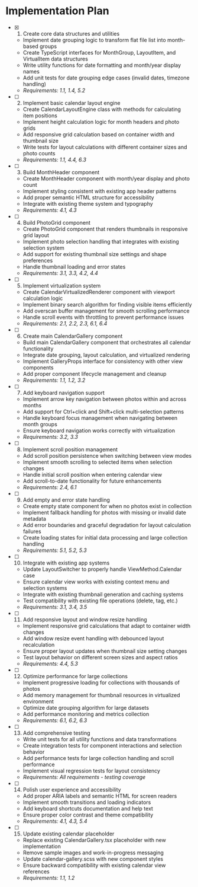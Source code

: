 # Implementation Plan

- [x] 1. Create core data structures and utilities
  - Implement date grouping logic to transform flat file list into month-based groups
  - Create TypeScript interfaces for MonthGroup, LayoutItem, and VirtualItem data structures
  - Write utility functions for date formatting and month/year display names
  - Add unit tests for date grouping edge cases (invalid dates, timezone handling)
  - _Requirements: 1.1, 1.4, 5.2_

- [ ] 2. Implement basic calendar layout engine
  - Create CalendarLayoutEngine class with methods for calculating item positions
  - Implement height calculation logic for month headers and photo grids
  - Add responsive grid calculation based on container width and thumbnail size
  - Write tests for layout calculations with different container sizes and photo counts
  - _Requirements: 1.1, 4.4, 6.3_

- [ ] 3. Build MonthHeader component
  - Create MonthHeader component with month/year display and photo count
  - Implement styling consistent with existing app header patterns
  - Add proper semantic HTML structure for accessibility
  - Integrate with existing theme system and typography
  - _Requirements: 4.1, 4.3_

- [ ] 4. Build PhotoGrid component
  - Create PhotoGrid component that renders thumbnails in responsive grid layout
  - Implement photo selection handling that integrates with existing selection system
  - Add support for existing thumbnail size settings and shape preferences
  - Handle thumbnail loading and error states
  - _Requirements: 3.1, 3.3, 4.2, 4.4_

- [ ] 5. Implement virtualization system
  - Create CalendarVirtualizedRenderer component with viewport calculation logic
  - Implement binary search algorithm for finding visible items efficiently
  - Add overscan buffer management for smooth scrolling performance
  - Handle scroll events with throttling to prevent performance issues
  - _Requirements: 2.1, 2.2, 2.3, 6.1, 6.4_

- [ ] 6. Create main CalendarGallery component
  - Build main CalendarGallery component that orchestrates all calendar functionality
  - Integrate date grouping, layout calculation, and virtualized rendering
  - Implement GalleryProps interface for consistency with other view components
  - Add proper component lifecycle management and cleanup
  - _Requirements: 1.1, 1.2, 3.2_

- [ ] 7. Add keyboard navigation support
  - Implement arrow key navigation between photos within and across months
  - Add support for Ctrl+click and Shift+click multi-selection patterns
  - Handle keyboard focus management when navigating between month groups
  - Ensure keyboard navigation works correctly with virtualization
  - _Requirements: 3.2, 3.3_

- [ ] 8. Implement scroll position management
  - Add scroll position persistence when switching between view modes
  - Implement smooth scrolling to selected items when selection changes
  - Handle initial scroll position when entering calendar view
  - Add scroll-to-date functionality for future enhancements
  - _Requirements: 2.4, 6.1_

- [ ] 9. Add empty and error state handling
  - Create empty state component for when no photos exist in collection
  - Implement fallback handling for photos with missing or invalid date metadata
  - Add error boundaries and graceful degradation for layout calculation failures
  - Create loading states for initial data processing and large collection handling
  - _Requirements: 5.1, 5.2, 5.3_

- [ ] 10. Integrate with existing app systems
  - Update LayoutSwitcher to properly handle ViewMethod.Calendar case
  - Ensure calendar view works with existing context menu and selection systems
  - Integrate with existing thumbnail generation and caching systems
  - Test compatibility with existing file operations (delete, tag, etc.)
  - _Requirements: 3.1, 3.4, 3.5_

- [ ] 11. Add responsive layout and window resize handling
  - Implement responsive grid calculations that adapt to container width changes
  - Add window resize event handling with debounced layout recalculation
  - Ensure proper layout updates when thumbnail size setting changes
  - Test layout behavior on different screen sizes and aspect ratios
  - _Requirements: 4.4, 5.3_

- [ ] 12. Optimize performance for large collections
  - Implement progressive loading for collections with thousands of photos
  - Add memory management for thumbnail resources in virtualized environment
  - Optimize date grouping algorithm for large datasets
  - Add performance monitoring and metrics collection
  - _Requirements: 6.1, 6.2, 6.3_

- [ ] 13. Add comprehensive testing
  - Write unit tests for all utility functions and data transformations
  - Create integration tests for component interactions and selection behavior
  - Add performance tests for large collection handling and scroll performance
  - Implement visual regression tests for layout consistency
  - _Requirements: All requirements - testing coverage_

- [ ] 14. Polish user experience and accessibility
  - Add proper ARIA labels and semantic HTML for screen readers
  - Implement smooth transitions and loading indicators
  - Add keyboard shortcuts documentation and help text
  - Ensure proper color contrast and theme compatibility
  - _Requirements: 4.1, 4.3, 5.4_

- [ ] 15. Update existing calendar placeholder
  - Replace existing CalendarGallery.tsx placeholder with new implementation
  - Remove sample images and work-in-progress messaging
  - Update calendar-gallery.scss with new component styles
  - Ensure backward compatibility with existing calendar view references
  - _Requirements: 1.1, 1.2_